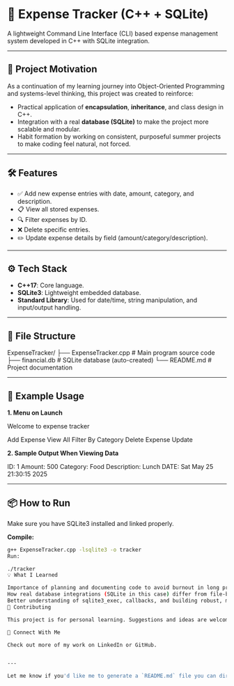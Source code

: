 # 💸 Expense Tracker (C++ + SQLite)

A lightweight Command Line Interface (CLI) based expense management system developed in C++ with SQLite integration.

---

## 🚀 Project Motivation

As a continuation of my learning journey into Object-Oriented Programming and systems-level thinking, this project was created to reinforce:
- Practical application of **encapsulation**, **inheritance**, and class design in C++.
- Integration with a real **database (SQLite)** to make the project more scalable and modular.
- Habit formation by working on consistent, purposeful summer projects to make coding feel natural, not forced.

---

## 🛠 Features

- ✅ Add new expense entries with date, amount, category, and description.
- 📋 View all stored expenses.
- 🔍 Filter expenses by ID.
- ❌ Delete specific entries.
- ✏️ Update expense details by field (amount/category/description).

---

## ⚙️ Tech Stack

- **C++17**: Core language.
- **SQLite3**: Lightweight embedded database.
- **Standard Library**: Used for date/time, string manipulation, and input/output handling.

---

## 📁 File Structure

ExpenseTracker/
├── ExpenseTracker.cpp # Main program source code
├── financial.db # SQLite database (auto-created)
└── README.md # Project documentation


---

## 🧪 Example Usage

**1. Menu on Launch**

Welcome to expense tracker

Add Expense
View All
Filter By Category
Delete Expense
Update

**2. Sample Output When Viewing Data**

ID: 1 Amount: 500 Category: Food Description: Lunch DATE: Sat May 25 21:30:15 2025


---

## 📦 How to Run

Make sure you have SQLite3 installed and linked properly.

**Compile:**

```bash
g++ ExpenseTracker.cpp -lsqlite3 -o tracker
Run:

./tracker
💡 What I Learned

Importance of planning and documenting code to avoid burnout in long projects.
How real database integrations (SQLite in this case) differ from file-based systems.
Better understanding of sqlite3_exec, callbacks, and building robust, modular functions.
🤝 Contributing

This project is for personal learning. Suggestions and ideas are welcome! Feel free to fork it or use it as a reference.

🔗 Connect With Me

Check out more of my work on LinkedIn or GitHub.


---

Let me know if you'd like me to generate a `README.md` file you can directly upload, or if you need help customizing any part!
